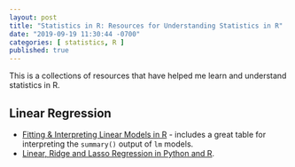 ```yaml
---
layout: post
title: "Statistics in R: Resources for Understanding Statistics in R"
date: "2019-09-19 11:30:44 -0700"
categories: [ statistics, R ]
published: true
---
```


This is a collections of resources that have helped me learn and understand statistics in R.  

## Linear Regression

* [Fitting & Interpreting Linear Models in R](http://blog.yhat.com/posts/r-lm-summary.html) - includes a great table for interpreting the `summary()` output of `lm` models.
* [Linear, Ridge and Lasso Regression in Python and R](https://www.analyticsvidhya.com/blog/2017/06/a-comprehensive-guide-for-linear-ridge-and-lasso-regression/). 
